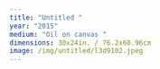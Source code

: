 ```yaml
---
title: "Untitled "
year: "2015"
medium: "Oil on canvas "
dimensions: 30x24in. / 76.2x60.96cm
image: /img/untitled/l3d9102.jpeg
---
```




